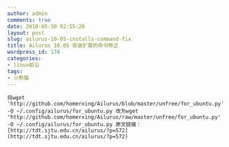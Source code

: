 ```yaml
---
author: admin
comments: true
date: 2010-05-30 02:55:28
layout: post
slug: ailurus-10-05-installs-command-fix
title: Ailurus 10.05 安装扩展的命令修正
wordpress_id: 174
categories:
- linux前沿
tags:
- 小熊猫
---
```



	将wget  'http://github.com/homerxing/Ailurus/blob/master/unfree/for_ubuntu.py' -O ~/.config/ailurus/for_ubuntu.py 改为wget  'http://github.com/homerxing/Ailurus/raw/master/unfree/for_ubuntu.py' -O ~/.config/ailurus/for_ubuntu.py 原文链接：[http://tdt.sjtu.edu.cn/ailurus/?p=572](http://tdt.sjtu.edu.cn/ailurus/?p=572)




